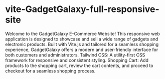 # vite-GadgetGalaxy-full-responsive-site
Welcome to the GadgetGalaxy E-Commerce Website! This responsive web application is designed to showcase and sell a wide range of gadgets and electronic products. Built with Vite.js and tailored for a seamless shopping experience, GadgetGalaxy offers a modern and user-friendly interface for both customers and administrators. Tailwind CSS: A utility-first CSS framework for responsive and consistent styling. Shopping Cart: Add products to the shopping cart, review the cart contents, and proceed to checkout for a seamless shopping process.